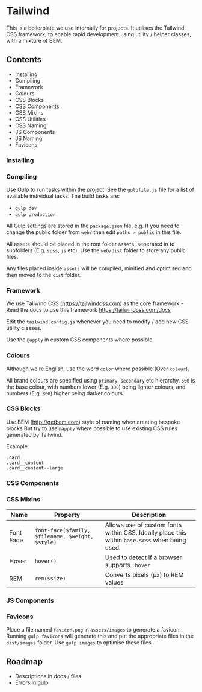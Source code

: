 # Tailwind

This is a boilerplate we use internally for projects. It utilises the Tailwind CSS framework, to enable rapid development using utility / helper classes, with a mixture of BEM.

## Contents

- Installing
- Compiling
- Framework
- Colours
- CSS Blocks
- CSS Components
- CSS Mixins
- CSS Utilities
- CSS Naming
- JS Components
- JS Naming
- Favicons

### Installing

### Compiling

Use Gulp to run tasks within the project. See the `gulpfile.js` file for a list of available individual tasks. The build tasks are:

- `gulp dev`
- `gulp production`

All Gulp settings are stored in the `package.json` file, e.g. If you need to change the public folder from `web/` then edit `paths > public` in this file.

All assets should be placed in the root folder `assets`, seperated in to subfolders (E.g. `scss`, `js` etc). Use the `web/dist` folder to store any public files.

Any files placed inside `assets` will be compiled, minified and optimised and then moved to the `dist` folder.

### Framework

We use Tailwind CSS (https://tailwindcss.com) as the core framework - Read the docs to use this framework https://tailwindcss.com/docs

Edit the `tailwind.config.js` whenever you need to modify / add new CSS utility classes.

Use the `@apply` in custom CSS components where possible.

### Colours

Although we're English, use the word `color` where possible (Over `colour`).

All brand colours are specified using `primary`, `secondary` etc hierarchy. `500` is the base colour, with numbers lower (E.g. `300`) being lighter colours, and numbers (E.g. `800`) higher being darker colours.

### CSS Blocks

Use BEM (http://getbem.com) style of naming when creating bespoke blocks But try to use `@apply` where possible to use existing CSS rules generated by Tailwind.

Example:

```
.card
.card__content
.card__content--large
```

### CSS Components

### CSS Mixins

Name | Property | Description
--- | --- | ---
Font Face | `font-face($family, $filename, $weight, $style)` | Allows use of custom fonts within CSS. Ideally place this within `base.scss` when being used.
Hover | `hover()` | Used to detect if a browser supports `:hover`
REM | `rem($size)` | Converts pixels (px) to REM values

### JS Components

### Favicons

Place a file named `favicon.png` in `assets/images` to generate a favicon. Running `gulp favicons` will generate this and put the appropriate files in the `dist/images` folder. Use `gulp images` to optimise these files.

## Roadmap

- Descriptions in docs / files
- Errors in gulp
